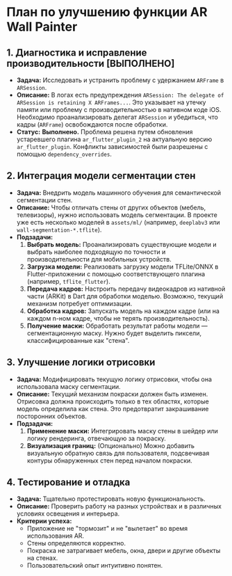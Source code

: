 # План по улучшению функции AR Wall Painter

## 1. Диагностика и исправление производительности [ВЫПОЛНЕНО]

- **Задача:** Исследовать и устранить проблему с удержанием `ARFrame` в `ARSession`.
- **Описание:** В логах есть предупреждения `ARSession: The delegate of ARSession is retaining X ARFrames...`. Это указывает на утечку памяти или проблему с производительностью в нативном коде iOS. Необходимо проанализировать делегат `ARSession` и убедиться, что кадры (`ARFrame`) освобождаются после обработки.
- **Статус:** **Выполнено.** Проблема решена путем обновления устаревшего плагина `ar_flutter_plugin_2` на актуальную версию `ar_flutter_plugin`. Конфликты зависимостей были разрешены с помощью `dependency_overrides`.

## 2. Интеграция модели сегментации стен

- **Задача:** Внедрить модель машинного обучения для семантической сегментации стен.
- **Описание:** Чтобы отличать стены от других объектов (мебель, телевизоры), нужно использовать модель сегментации. В проекте уже есть несколько моделей в `assets/ml/` (например, `deeplabv3` или `wall-segmentation-*.tflite`).
- **Подзадачи:**
    1.  **Выбрать модель:** Проанализировать существующие модели и выбрать наиболее подходящую по точности и производительности для мобильных устройств.
    2.  **Загрузка модели:** Реализовать загрузку модели TFLite/ONNX в Flutter-приложении с помощью соответствующего плагина (например, `tflite_flutter`).
    3.  **Передача кадров:** Настроить передачу видеокадров из нативной части (ARKit) в Dart для обработки моделью. Возможно, текущий механизм потребует оптимизации.
    4.  **Обработка кадров:** Запускать модель на каждом кадре (или на каждом n-ном кадре, чтобы не терять производительность).
    5.  **Получение маски:** Обработать результат работы модели — сегментационную маску. Нужно будет выделить пиксели, классифицированные как "стена".

## 3. Улучшение логики отрисовки

- **Задача:** Модифицировать текущую логику отрисовки, чтобы она использовала маску сегментации.
- **Описание:** Текущий механизм покраски должен быть изменен. Отрисовка должна происходить только в тех областях, которые модель определила как стена. Это предотвратит закрашивание посторонних объектов.
- **Подзадачи:**
    1.  **Применение маски:** Интегрировать маску стены в шейдер или логику рендеринга, отвечающую за покраску.
    2.  **Визуализация границ:** (Опционально) Можно добавить визуальную обратную связь для пользователя, подсвечивая контуры обнаруженных стен перед началом покраски.

## 4. Тестирование и отладка

- **Задача:** Тщательно протестировать новую функциональность.
- **Описание:** Проверить работу на разных устройствах и в различных условиях освещения и интерьера.
- **Критерии успеха:**
    - Приложение не "тормозит" и не "вылетает" во время использования AR.
    - Стены определяются корректно.
    - Покраска не затрагивает мебель, окна, двери и другие объекты на стенах.
    - Пользовательский опыт интуитивно понятен. 